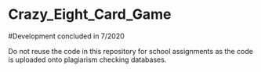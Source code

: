 # Crazy_Eight_Card_Game
 
#Development concluded in 7/2020

Do not reuse the code in this repository for school assignments as the code is uploaded onto plagiarism checking databases.
